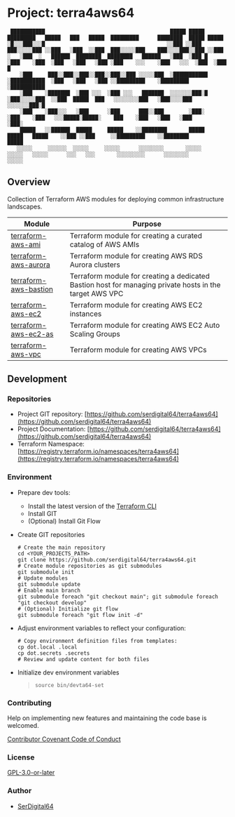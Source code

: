 # Project: terra4aws64

```text
 ███████████                                        █████ █████       █████████   █████   ███   █████  █████████      ████████  █████ █████
░█░░░███░░░█                                       ░░███ ░░███       ███░░░░░███ ░░███   ░███  ░░███  ███░░░░░███    ███░░░░███░░███ ░░███
░   ░███  ░   ██████  ████████  ████████   ██████   ░███  ░███ █    ░███    ░███  ░███   ░███   ░███ ░███    ░░░    ░███   ░░░  ░███  ░███ █
    ░███     ███░░███░░███░░███░░███░░███ ░░░░░███  ░███████████    ░███████████  ░███   ░███   ░███ ░░█████████    ░█████████  ░███████████
    ░███    ░███████  ░███ ░░░  ░███ ░░░   ███████  ░░░░░░░███░█    ░███░░░░░███  ░░███  █████  ███   ░░░░░░░░███   ░███░░░░███ ░░░░░░░███░█
    ░███    ░███░░░   ░███      ░███      ███░░███        ░███░     ░███    ░███   ░░░█████░█████░    ███    ░███   ░███   ░███       ░███░
    █████   ░░██████  █████     █████    ░░████████       █████     █████   █████    ░░███ ░░███     ░░█████████    ░░████████        █████
   ░░░░░     ░░░░░░  ░░░░░     ░░░░░      ░░░░░░░░       ░░░░░     ░░░░░   ░░░░░      ░░░   ░░░       ░░░░░░░░░      ░░░░░░░░        ░░░░░
```

## Overview

Collection of Terraform AWS modules for deploying common infrastructure landscapes.

| Module                                                                        | Purpose                                                                                                 |
| ----------------------------------------------------------------------------- | ------------------------------------------------------------------------------------------------------- |
| [terraform-aws-ami](https://github.com/terra4aws64/terraform-aws-ami)         | Terraform module for creating a curated catalog of AWS AMIs                                             |
| [terraform-aws-aurora](https://github.com/terra4aws64/terraform-aws-aurora)   | Terraform module for creating AWS RDS Aurora clusters                                                   |
| [terraform-aws-bastion](https://github.com/terra4aws64/terraform-aws-bastion) | Terraform module for creating a dedicated Bastion host for managing private hosts in the target AWS VPC |
| [terraform-aws-ec2](https://github.com/terra4aws64/terraform-aws-ec2)         | Terraform module for creating AWS EC2 instances                                                         |
| [terraform-aws-ec2-as](https://github.com/terra4aws64/terraform-aws-ec2-as)   | Terraform module for creating AWS EC2 Auto Scaling Groups                                               |
| [terraform-aws-vpc](https://github.com/terra4aws64/terraform-aws-vpc)         | Terraform module for creating AWS VPCs                                                                  |

## Development

### Repositories

- Project GIT repository: [https://github.com/serdigital64/terra4aws64](https://github.com/serdigital64/terra4aws64)
- Project Documentation: [https://github.com/serdigital64/terra4aws64](https://github.com/serdigital64/terra4aws64)
- Terraform Namespace: [https://registry.terraform.io/namespaces/terra4aws64](https://registry.terraform.io/namespaces/terra4aws64)

### Environment

- Prepare dev tools:
  - Install the latest version of the [Terraform CLI](https://www.terraform.io/downloads)
  - Install GIT
  - (Optional) Install Git Flow
- Create GIT repositories

  ```shell
  # Create the main repository
  cd <YOUR_PROJECTS_PATH>
  git clone https://github.com/serdigital64/terra4aws64.git
  # Create module repositories as git submodules
  git submodule init
  # Update modules
  git submodule update
  # Enable main branch
  git submodule foreach "git checkout main"; git submodule foreach "git checkout develop"
  # (Optional) Initialize git flow
  git submodule foreach "git flow init -d"
  ```

- Adjust environment variables to reflect your configuration:

  ```shell
  # Copy environment definition files from templates:
  cp dot.local .local
  cp dot.secrets .secrets
  # Review and update content for both files
  ```

- Initialize dev environment variables
  > `source bin/devta64-set`

### Contributing

Help on implementing new features and maintaining the code base is welcomed.

[Contributor Covenant Code of Conduct](./CODE_OF_CONDUCT.md)

### License

[GPL-3.0-or-later](https://www.gnu.org/licenses/gpl-3.0.txt)

### Author

- [SerDigital64](https://serdigital64.github.io/)
